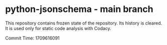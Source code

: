 # python-jsonschema - main branch

This repository contains frozen state of the repository.
Its history is cleared. It is used only for static code
analysis with Codacy.

Commit Time: 1709616091